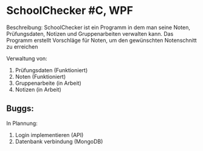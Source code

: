 # SchoolChecker #C, WPF
Beschreibung: SchoolChecker ist ein Programm in dem man seine Noten, Prüfungsdaten, Notizen und Gruppenarbeiten verwalten kann. 
Das Programm erstellt Vorschläge für Noten, um den gewünschten Notenschnitt zu erreichen

Verwaltung von:
1) Prüfungsdaten   (Funktioniert)
2) Noten           (Funktioniert)
3) Gruppenarbeite  (in Arbeit)
4) Notizen         (in Arbeit)

Buggs:
-

In Plannung:
1) Login implementieren (API)
2) Datenbank verbindung (MongoDB)

